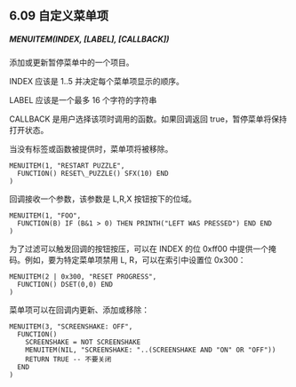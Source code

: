 ## 6.09 自定义菜单项

##### MENUITEM(INDEX, [LABEL], [CALLBACK])

添加或更新暂停菜单中的一个项目。

INDEX 应该是 1..5 并决定每个菜单项显示的顺序。

LABEL 应该是一个最多 16 个字符的字符串

CALLBACK 是用户选择该项时调用的函数。如果回调返回 true，暂停菜单将保持打开状态。

当没有标签或函数被提供时，菜单项将被移除。

```
MENUITEM(1, "RESTART PUZZLE",  
  FUNCTION() RESET\_PUZZLE() SFX(10) END  
)  
```

回调接收一个参数，该参数是 L,R,X 按钮按下的位域。

```
MENUITEM(1, "FOO",  
  FUNCTION(B) IF (B&1 > 0) THEN PRINTH("LEFT WAS PRESSED") END END  
)  
```

为了过滤可以触发回调的按钮按压，可以在 INDEX 的位 0xff00 中提供一个掩码。例如，要为特定菜单项禁用 L, R，可以在索引中设置位 0x300：

```
MENUITEM(2 | 0x300, "RESET PROGRESS",  
  FUNCTION() DSET(0,0) END  
)  
```

菜单项可以在回调内更新、添加或移除：

```
MENUITEM(3, "SCREENSHAKE: OFF",  
  FUNCTION()  
    SCREENSHAKE = NOT SCREENSHAKE  
    MENUITEM(NIL, "SCREENSHAKE: "..(SCREENSHAKE AND "ON" OR "OFF"))  
    RETURN TRUE -- 不要关闭  
  END  
)
```